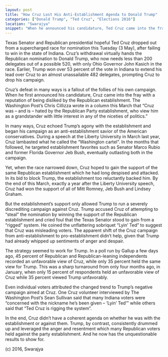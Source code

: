 ```yaml
---
layout: post
title: "How Cruz Lost His Anti-Establishment Agenda to Donald Trump"
categories: ["Donald Trump", "Ted Cruz", "Elections 2016"]
location: "Swarajya"
snippet: "When he announced his candidature, Ted Cruz came into the fray with a reputation of being disliked by the Republican establishment. Yet, when the race narrowed down to a head-to-head between Trump and himself, Cruz hoped to gain the support of the same Republican establishment. The result has been disastrous. (Published in Swarajya)"
---
```


Texas Senator and Republican presidential hopeful Ted Cruz dropped out from a supercharged race for nomination this Tuesday (3 May), after failing to win in the state of Indiana. Cruz’s withdrawal virtually hands the Republican nomination to Donald Trump, who now needs less than 200 delegates out of a possible 520, with only Ohio Governor John Kasich in the race. Earlier, Trump won over 53 percent of the vote in Indiana to extend his lead over Cruz to an almost unassailable 482 delegates, prompting Cruz to drop his campaign.

Cruz’s defeat in many ways is a fallout of the follies of his own campaign. When he first announced his candidature, Cruz came into the fray with a reputation of being disliked by the Republican establishment. The Washington Post’s Chris Cillizza wrote in a column this March that “Cruz was – and is – hated by the Republican Party establishment, who view him as a grandstander with little interest in any of the niceties of politics.”

In many ways, Cruz echoed Trump’s agony with the establishment and began his campaign as an anti-establishment savior of the American conservatives. During a speech at the Liberty University in March last year, Cruz lambasted what he called the “Washington cartel”. In the months that followed, he targeted establishment favorites such as Senator Marco Rubio and former Florida Governor Jeb Bush, eventually outlasting both in the campaign.

Yet, when the race narrowed down, Cruz hoped to gain the support of the same Republican establishment which he had long despised and attacked. In its bid to block Trump, the establishment too reluctantly backed him. By the end of this March, exactly a year after the Liberty University speech, Cruz had won the support of all of Mitt Romney, Jeb Bush and Lindsey Graham.

But the establishment’s support only allowed Trump to run a severely discrediting campaign against Cruz. Trump accused Cruz of attempting to “steal” the nomination by winning the support of the Republican establishment and cried foul that the Texas Senator stood to gain from a “rigged” system. He coined the unflattering sobriquet “Lyin’ Ted” to suggest that Cruz was misleading voters. The apparent shift of the Cruz campaign from anti-establishment to pro-establishment didn’t help, given that Trump had already whipped up sentiments of anger and despair.

The strategy seemed to work for Trump. In a poll run by Gallup a few days ago, 45 percent of Republican and Republican-leaning independents recorded an unfavorable view of Cruz, while only 35 percent held the same view for Trump. This was a sharp turnaround from only four months ago, in January, when only 15 percent of respondents held an unfavorable view of Cruz while 35 percent viewed Trump unfavorably.

Even individual voters attributed the changed trend to Trump’s negative campaign aimed at Cruz. One Cruz volunteer interviewed by The Washington Post’s Sean Sullivan said that many Indiana voters were “concerned with the nickname he’s been given – ‘Lyin’ Ted’” while others said that “Ted Cruz is rigging the system”.

In the end, Cruz didn’t have a coherent agenda on whether he was with the establishment or against them. Trump, by contrast, consistently drummed up and leveraged the anger and resentment which many Republican voters held against the party establishment. And he now has the unquestionable results to show for.

(c) 2016, Swarajya
